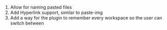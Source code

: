 1. Allow for naming pasted files
2. Add Hyperlink support, similar to paste-img
3. Add a way for the plugin to remember every workspace so the user can switch between
